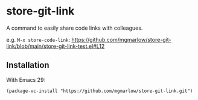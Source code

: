 # store-git-link

A command to easily share code links with colleagues.

e.g. `M-x store-code-link`: https://github.com/mgmarlow/store-git-link/blob/main/store-git-link-test.el#L12

## Installation

With Emacs 29:

```elisp
(package-vc-install "https://github.com/mgmarlow/store-git-link.git")
```
